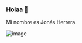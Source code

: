 ### Holaa 👋

Mi nombre es Jonás Herrera.

![image](https://user-images.githubusercontent.com/105248090/168651138-32d4f584-87a8-48f3-b69b-8feb695a341c.png)
<!--
**Jonaa-Herrera/Jonaa-Herrera** is a ✨ _special_ ✨ repository because its `README.md` (this file) appears on your GitHub profile.

Here are some ideas to get you started:

- 🔭 I’m currently working on ...
- 🌱 I’m currently learning ...
- 👯 I’m looking to collaborate on ...
- 🤔 I’m looking for help with ...
- 💬 Ask me about ...
- 📫 How to reach me: ...
- 😄 Pronouns: ...
- ⚡ Fun fact: ...
-->
